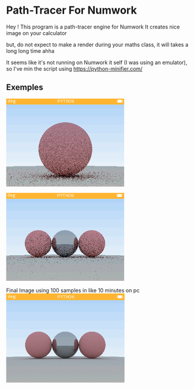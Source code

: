 # Path-Tracer For Numwork #

Hey ! This program is a path-tracer engine for Numwork
It creates nice image on your calculator

but, do not expect to make a render during your
maths class, it will takes a long long time ahha

It seems like it's not running on Numwork it self (I was using an emulator), so I've min the script using https://python-minifier.com/

## Exemples ## 

![img](outputs/1.PNG)

![img](outputs/2.PNG)

Final Image using 100 samples in like 10 minutes on pc
![img](outputs/3.PNG)